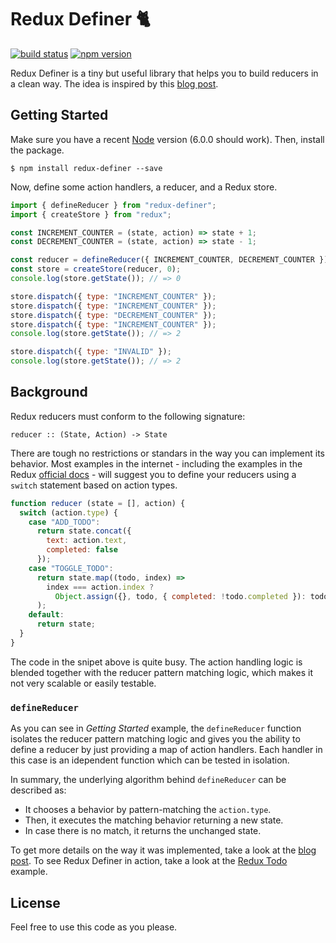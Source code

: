 # Redux Definer 🐈 

[![build status](https://travis-ci.org/vvgomes/redux-definer.svg?branch=master)](https://travis-ci.org/vvgomes/redux-definer)
[![npm version](https://img.shields.io/npm/v/redux-definer.svg)](https://www.npmjs.com/package/redux-definer)

Redux Definer is a tiny but useful library that helps you to build reducers in a clean way. The idea is inspired by this [blog post](http://vvgomes.com/better-reducers/).

## Getting Started

Make sure you have a recent [Node](https://nodejs.org/en/) version (6.0.0 should work). Then, install the package.

```
$ npm install redux-definer --save
```

Now, define some action handlers, a reducer, and a Redux store.

```javascript
import { defineReducer } from "redux-definer";
import { createStore } from "redux";

const INCREMENT_COUNTER = (state, action) => state + 1;
const DECREMENT_COUNTER = (state, action) => state - 1;

const reducer = defineReducer({ INCREMENT_COUNTER, DECREMENT_COUNTER });
const store = createStore(reducer, 0);
console.log(store.getState()); // => 0

store.dispatch({ type: "INCREMENT_COUNTER" });
store.dispatch({ type: "INCREMENT_COUNTER" });
store.dispatch({ type: "DECREMENT_COUNTER" });
store.dispatch({ type: "INCREMENT_COUNTER" });
console.log(store.getState()); // => 2

store.dispatch({ type: "INVALID" });
console.log(store.getState()); // => 2

```

## Background

Redux reducers must conform to the following signature:

```
reducer :: (State, Action) -> State
```

There are tough no restrictions or standars in the way you can implement its behavior. Most examples in the internet - including the examples in the Redux [official docs](http://redux.js.org/docs/basics/Reducers.html) - will suggest you to define your reducers using a `switch` statement based on action types. 

```javascript
function reducer (state = [], action) {
  switch (action.type) {
    case "ADD_TODO":
      return state.concat({
        text: action.text,
        completed: false
      });
    case "TOGGLE_TODO":
      return state.map((todo, index) =>
        index === action.index ?
          Object.assign({}, todo, { completed: !todo.completed }): todo
      );
    default:
      return state;
  }
}
```

The code in the snipet above is quite busy. The action handling logic is blended together with the reducer pattern matching logic, which makes it not very scalable or easily testable.

### `defineReducer`

As you can see in *Getting Started* example, the `defineReducer` function isolates the reducer pattern matching logic and gives you the ability to define a reducer by just providing a map of action handlers. Each handler in this case is an idependent function which can be tested in isolation. 

In summary, the underlying algorithm behind `defineReducer` can be described as:

- It chooses a behavior by pattern-matching the `action.type`.
- Then, it executes the matching behavior returning a new state.
- In case there is no match, it returns the unchanged state.

To get more details on the way it was implemented, take a look at the [blog post](http://vvgomes.com/better-reducers/). To see Redux Definer in action, take a look at the [Redux Todo](https://github.com/vvgomes/redux-todo/) example.

## License

Feel free to use this code as you please.
